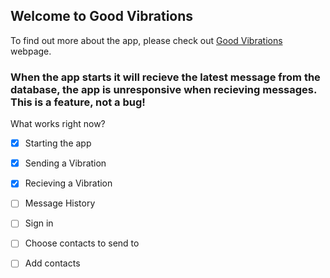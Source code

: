 ## Welcome to Good Vibrations

To find out more about the app, please check out [Good Vibrations](https://oeoeoe.github.io/GoodVibrations/) webpage.

### When the app starts it will recieve the latest message from the database, the app is unresponsive when recieving messages. This is a feature, not a bug!

What works right now?

- [x] Starting the app
- [x] Sending a Vibration
- [x] Recieving a Vibration
- [ ] Message History
- [ ] Sign in
- [ ] Choose contacts to send to
- [ ] Add contacts

